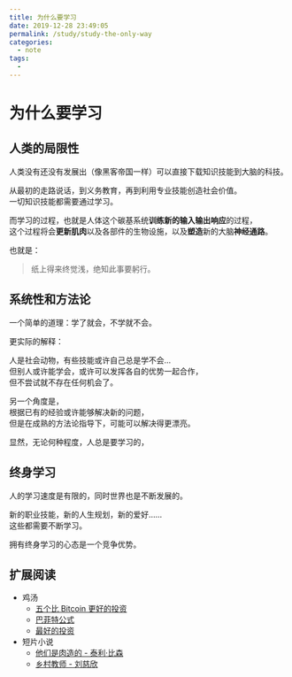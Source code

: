 ```yaml
---
title: 为什么要学习
date: 2019-12-28 23:49:05
permalink: /study/study-the-only-way
categories:
  - note
tags:
  - 
---
```

# 为什么要学习

## 人类的局限性

人类没有还没有发展出（像黑客帝国一样）可以直接下载知识技能到大脑的科技。

从最初的走路说话，到义务教育，再到利用专业技能创造社会价值。  
一切知识技能都需要通过学习。

而学习的过程，也就是人体这个碳基系统**训练新的输入输出响应**的过程，  
这个过程将会**更新肌肉**以及各部件的生物设施，以及**塑造**新的大脑**神经通路**。

也就是：

> 纸上得来终觉浅，绝知此事要躬行。

## 系统性和方法论

一个简单的道理：学了就会，不学就不会。

更实际的解释：

人是社会动物，有些技能或许自己总是学不会…  
但别人或许能学会，或许可以发挥各自的优势一起合作，  
但不尝试就不存在任何机会了。

另一个角度是，  
根据已有的经验或许能够解决新的问题，  
但是在成熟的方法论指导下，可能可以解决得更漂亮。

显然，无论何种程度，人总是要学习的，

## 终身学习

人的学习速度是有限的，同时世界也是不断发展的。

新的职业技能，新的人生规划，新的爱好……  
这些都需要不断学习。

拥有终身学习的心态是一个竞争优势。

## 扩展阅读

- 鸡汤
  - [五个比 Bitcoin 更好的投资](https://wanqu.co/a/6067/%E4%BA%94%E4%B8%AA%E6%AF%94-bitcoin-%E6%9B%B4%E5%A5%BD%E7%9A%84%E6%8A%95%E8%B5%84/)
  - [巴菲特公式](https://wanqu.co/a/4065/2016-10-12-the-buffett-formula/)
  - [最好的投资](https://wanqu.co/a/4701/)
- 短片小说
  - [他们是肉造的 - 泰利·比森](https://www.zhihu.com/question/321878154)
  - [乡村教师 - 刘慈欣](http://www.00txt.com/xiangcunjiaoshi/2033.html)
